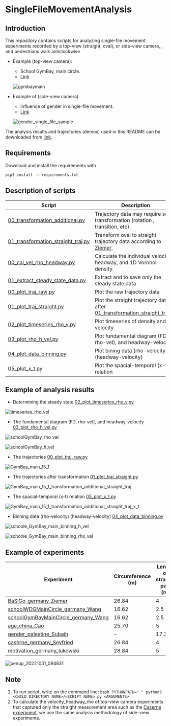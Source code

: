 # SingleFileMovementAnalysis

## Introduction
This repository contains scripts for analyzing single-file movement experiments
recorded by a top-view (straight, oval), or side-view camera, , and pedestrians walk anticlockwise

- Example (top-view camera):
   - School GymBay, main circle.
   - [Link](https://ped.fz-juelich.de/da/doku.php?id=start#single-file_motion_of_pupils)

   ![gymbaymain](https://user-images.githubusercontent.com/4458692/197472324-e9e65cb2-3468-40f2-b7a3-a79d1d71868c.png)

- Example of (side-view camera)
   - Influence of gender in single-file movement.
   - [Link](https://ped.fz-juelich.de/da/doku.php?id=gender_single_file)
   
   ![gender_single_file_sample](https://user-images.githubusercontent.com/4458692/197808563-9babbeb4-ae5f-4401-b074-e81118d4f4eb.png)

The analysis results and trajectories (demos) used in this README can be downloaded from [link](https://fz-juelich.sciebo.de/s/6aWC04GmM0mKlTE).

## Requirements

Download and install the requirements with

```bash
pip3 install -r requirements.txt
```

## Description of scripts

| Script | Description |
| --- | --- |
|[00_transformation_additional.py](scripts/01_trajectory_data_preperation/00_transformation_additional.py) | Trajectory data may require some transformation (rotation , transition, etc). |
|[01_transformation_straight_traj.py](scripts/01_trajectory_data_preperation/01_transformation_straight_traj.py) | Transform oval to straight trajectory data according to [Ziemer](https://link.springer.com/chapter/10.1007/978-3-319-33482-0_12). |
|[00_cal_vel_rho_headway.py](scripts/02_calculate_vel_rho_headway/00_cal_vel_rho_headway.py)|Calculate the individual velocity, headway, and 1D Voronoi density.|
|[01_extract_steady_state_data.py](scripts/02_calculate_vel_rho_headway/01_extract_steady_state_data.py)|Extract and to save only the steady state data|
|[00_plot_traj_raw.py](scripts/03_plotting/00_plot_traj_raw.py)|Plot the raw trajectory data|
|[01_plot_traj_straight.py](scripts/03_plotting/01_plot_traj_straight.py)|Plot the straight trajectory data after [01_transformation_straight_traj.py](scripts/01_trajectory_data_preperation/01_transformation_straight_traj.py)|
|[02_plot_timeseries_rho_v.py](scripts/03_plotting/02_plot_timeseries_rho_v.py)|Plot timeseries of density and velocity.|
|[03_plot_rho_h_vel.py](scripts/03_plotting/03_plot_rho_h_vel.py)|Plot fundamental diagram (FD, rho-vel), and headway-velocity|
|[04_plot_data_binning.py](scripts/03_plotting/04_plot_data_binning.py)|Plot bining data (rho-velocity) (headway-velocity)|
|[05_plot_x_t.py](scripts/03_plotting/05_plot_x_t.py)|Plot the spacial-temporal (x-t) relation|

## Example of analysis results

- Determining the steady state [02_plot_timeseries_rho_v.py](scripts/03_plotting/02_plot_timeseries_rho_v.py)

![timeseries_rho_vel](https://user-images.githubusercontent.com/4458692/197458149-0b1a230c-38df-4303-b6a1-bd1e22ee4b88.png)


- The fundamental diagram (FD, rho-vel), and headway-velocity [03_plot_rho_h_vel.py](scripts/03_plotting/03_plot_rho_h_vel.py)

![schoolGymBay_rho_vel](https://user-images.githubusercontent.com/4458692/197454439-f8ad5ae2-10a6-453e-8251-d7edf31d6803.png)

![schoolGymBay_h_vel](https://user-images.githubusercontent.com/4458692/197454455-d8ddcd18-165d-4185-9f73-7ff91f85109d.png)


- The trajectories [00_plot_traj_raw.py](scripts/03_plotting/00_plot_traj_raw.py)

![GymBay_main_15_1](https://user-images.githubusercontent.com/4458692/197454570-d407cd02-980c-454a-b352-d7cda753de8a.png)


- The trajectories after transformation [01_plot_traj_straight.py](scripts/03_plotting/01_plot_traj_straight.py)

![GymBay_main_15_1_transformation_additional_straight_traj](https://user-images.githubusercontent.com/4458692/197454619-3804368f-82b1-4eaa-a725-42eb95e2e1b2.png)


- The spacial-temporal (x-t) relation [05_plot_x_t.py](scripts/03_plotting/05_plot_x_t.py)

![GymBay_main_15_1_transformation_additional_straight_traj_x_t](https://user-images.githubusercontent.com/4458692/197456105-15032699-9ef1-4c03-b1ca-d0e137260d9a.png)

- Binning data (rho-velocity) (headway-velocity) [04_plot_data_binning.py](scripts/03_plotting/04_plot_data_binning.py)

![schoole_GymBay_main_binning_h_vel](https://user-images.githubusercontent.com/4458692/197457493-2c1a78f8-96ff-4b4c-93da-cfce57e95497.png)

![schoole_GymBay_main_binning_rho_vel](https://user-images.githubusercontent.com/4458692/197457504-46f04bd9-1b74-4d31-aeac-558d1161bca5.png)

## Example of experiments

|Experiment|Circumference (m)|Length of straight part (m)|Measurement area length (m)|Radius (m)|Frame per sec. (camera)|
| --- | --- | --- | --- | --- |  --- |
|[BaSiGo_germany_Ziemer](https://doi.org/10.34735/ped.2013.7)|26.84|4|-|3|16|
|[schoolWDGMainCircle_germany_Wang](https://doi.org/10.34735/ped.2014.2)|16.62|2.5|-|1.85|25|
|[schoolGymBayMainCircle_germany_Wang](https://doi.org/10.34735/ped.2014.2)|16.62|2.5|-|1.85|25|
|[age_china_Cao](https://doi.org/10.34735/ped.2017.1)|25.70|5|-|2.5|25|
|[gender_palestine_Subaih](https://doi.org/10.34735/ped.2018.5)|-|17.3|3.14|-|25|
|[caserne_germany_Seyfried](https://doi.org/10.34735/ped.2006.1)|26.84|4|4|-|25
|motivation_germany_lukowski|28.84|5|2|-|25|

![penup_20221031_094831](https://user-images.githubusercontent.com/4458692/198972539-8f6fb110-e051-4316-968f-b879144e9fd7.jpg)

## Note
1. To run script, write on the command line: 
      ``bash
      PYTHONPATH="." python3 <CHILD DIRECTORY NAME>/<SCRIPT NAME>.py <ARGUMENTS>
      `` 
2. To calculate the velocity_headway_rho of top-view camera experiments that captured only the straight measurement
area such as the [Caserne experiment](https://ped.fz-juelich.de/da/doku.php?id=corridor2), we use the same analysis
methodology of side-view experiments.
